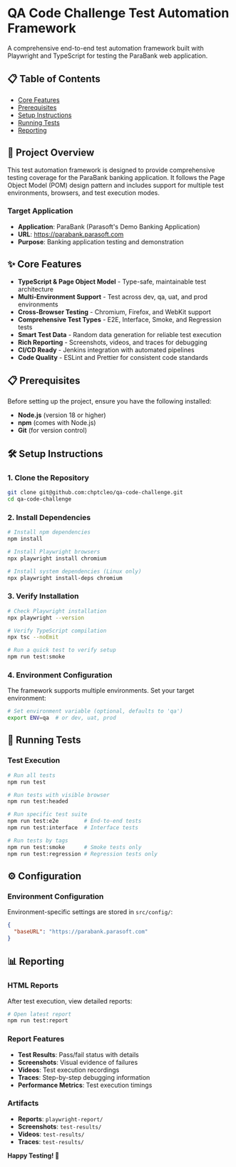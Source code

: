 # QA Code Challenge Test Automation Framework

A comprehensive end-to-end test automation framework built with Playwright and TypeScript for testing the ParaBank web application.

## 📋 Table of Contents

- [Core Features](#-core-features)
- [Prerequisites](#-prerequisites)
- [Setup Instructions](#️-setup-instructions)
- [Running Tests](#-running-tests)
- [Reporting](#-reporting)

## 🚀 Project Overview

This test automation framework is designed to provide comprehensive testing coverage for the ParaBank banking application. It follows the Page Object Model (POM) design pattern and includes support for multiple test environments, browsers, and test execution modes.

### Target Application

- **Application**: ParaBank (Parasoft's Demo Banking Application)
- **URL**: https://parabank.parasoft.com
- **Purpose**: Banking application testing and demonstration

## ✨ Core Features

- **TypeScript & Page Object Model** - Type-safe, maintainable test architecture
- **Multi-Environment Support** - Test across dev, qa, uat, and prod environments
- **Cross-Browser Testing** - Chromium, Firefox, and WebKit support
- **Comprehensive Test Types** - E2E, Interface, Smoke, and Regression tests
- **Smart Test Data** - Random data generation for reliable test execution
- **Rich Reporting** - Screenshots, videos, and traces for debugging
- **CI/CD Ready** - Jenkins integration with automated pipelines
- **Code Quality** - ESLint and Prettier for consistent code standards

## 📋 Prerequisites

Before setting up the project, ensure you have the following installed:

- **Node.js** (version 18 or higher)
- **npm** (comes with Node.js)
- **Git** (for version control)

## 🛠️ Setup Instructions

### 1. Clone the Repository

```bash
git clone git@github.com:chptcleo/qa-code-challenge.git
cd qa-code-challenge
```

### 2. Install Dependencies

```bash
# Install npm dependencies
npm install

# Install Playwright browsers
npx playwright install chromium

# Install system dependencies (Linux only)
npx playwright install-deps chromium
```

### 3. Verify Installation

```bash
# Check Playwright installation
npx playwright --version

# Verify TypeScript compilation
npx tsc --noEmit

# Run a quick test to verify setup
npm run test:smoke
```

### 4. Environment Configuration

The framework supports multiple environments. Set your target environment:

```bash
# Set environment variable (optional, defaults to 'qa')
export ENV=qa  # or dev, uat, prod
```

## 🏃 Running Tests

### Test Execution

```bash
# Run all tests
npm run test

# Run tests with visible browser
npm run test:headed

# Run specific test suite
npm run test:e2e        # End-to-end tests
npm run test:interface  # Interface tests

# Run tests by tags
npm run test:smoke      # Smoke tests only
npm run test:regression # Regression tests only    
```

## ⚙️ Configuration

### Environment Configuration

Environment-specific settings are stored in `src/config/`:

```json
{
  "baseURL": "https://parabank.parasoft.com"
}
```

## 📊 Reporting

### HTML Reports

After test execution, view detailed reports:

```bash
# Open latest report
npm run test:report
```

### Report Features

- **Test Results**: Pass/fail status with details
- **Screenshots**: Visual evidence of failures
- **Videos**: Test execution recordings
- **Traces**: Step-by-step debugging information
- **Performance Metrics**: Test execution timings

### Artifacts

- **Reports**: `playwright-report/`
- **Screenshots**: `test-results/`
- **Videos**: `test-results/`
- **Traces**: `test-results/`

**Happy Testing! 🎯**

